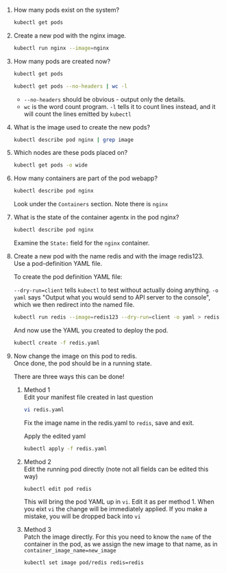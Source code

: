 1. How many pods exist on the system?

   ```bash
   kubectl get pods
   ```
   
1. Create a new pod with the nginx image.

   ```bash
   kubectl run nginx --image=nginx
   ```

1. How many pods are created now?

   ```bash
   kubectl get pods
   ```

   ```bash
   kubectl get pods --no-headers | wc -l
   ```

   * `--no-headers` should be obvious - output only the details.
   * `wc` is the word count program. `-l` tells it to count lines instead, and it will count the lines emitted by `kubectl`
   
1. What is the image used to create the new pods?

    ```bash
    kubectl describe pod nginx | grep image
    ```
    
1. Which nodes are these pods placed on?

    ```bash
    kubectl get pods -o wide
    ```

1. How many containers are part of the pod webapp?

   ```bash
   kubectl describe pod nginx
   ```

   Look under the `Containers` section. Note there is `nginx`


1. What is the state of the container agentx in the pod nginx?

   ```bash
   kubectl describe pod nginx
   ```

   Examine the `State:` field for the `nginx` container.

1. Create a new pod with the name redis and with the image redis123.</br>Use a pod-definition YAML file.

   To create the pod definition YAML file:

   `--dry-run=client` tells `kubectl` to test without actually doing anything. `-o yaml` says "Output what you would send to API server to the console", which we then redirect into the named file.

   ```bash
   kubectl run redis --image=redis123 --dry-run=client -o yaml > redis.yaml
   ```

   And now use the YAML you created to deploy the pod.

   ```bash
   kubectl create -f redis.yaml
   ```

1. Now change the image on this pod to redis.</br>Once done, the pod should be in a running state.

   There are three ways this can be done!

   1. Method 1</br>
      Edit your manifest file created in last question

      ```bash
      vi redis.yaml
      ```

      Fix the image name in the redis.yaml to `redis`, save and exit.

      Apply the edited yaml

      ```bash
      kubectl apply -f redis.yaml
      ```

   1. Method 2</br>
      Edit the running pod directly (note not all fields can be edited this way)

      ```
      kubectl edit pod redis
      ```

      This will bring the pod YAML up in `vi`. Edit it as per method 1. When you eixt `vi` the change will be immediately applied. If you make a mistake, you will be dropped back into `vi`

   1. Method 3</br>
      Patch the image directly. For this you need to know the `name` of the container in the pod, as we assign the new image to that name, as in `container_image_name=new_image`

      ```bash
      kubectl set image pod/redis redis=redis
      ```

   
